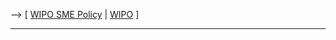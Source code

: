 \--\> \[ [ WIPO SME Policy](Wipo040617En "wikilink") \| [
WIPO](SwpatwipoEn "wikilink") \]

------------------------------------------------------------------------
